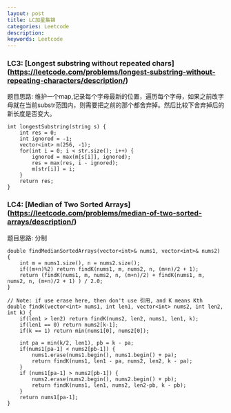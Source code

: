 ```yaml
---
layout: post
title: LC加星集锦
categories: Leetcode
description: 
keywords: Leetcode
---
```


### LC3: [Longest substring without repeated chars] (https://leetcode.com/problems/longest-substring-without-repeating-characters/description/)

题目思路: 维护一个map,记录每个字母最新的位置，遍历每个字母，如果之前改字母就在当前substr范围内，则需要把之前的那个都舍弃掉。然后比较下舍弃掉后的新长度是否变大。

```
int longestSubstring(string s) {
    int res = 0;
    int ignored = -1;
    vector<int> m(256, -1);
    for(int i = 0; i < str.size(); i++) {
        ignored = max(m[s[i]], ignored);
        res = max(res, i - ignored);
        m[str[i]] = i;
    }
    return res;
}
```

### LC4: [Median of Two Sorted Arrays] (https://leetcode.com/problems/median-of-two-sorted-arrays/description/)

题目思路: 分制

```
double findMedianSortedArrays(vector<int>& nums1, vector<int>& nums2) {
    int m = nums1.size(), n = nums2.size();
    if((m+n)%2) return findK(nums1, m, nums2, n, (m+n)/2 + 1);
    return (findK(nums1, m, nums2, n, (m+n)/2) + findK(nums1, m, nums2, n, (m+n)/2 + 1) ) / 2.0;
}

// Note: if use erase here, then don't use 引用, and K means Kth
double findK(vector<int> nums1, int len1, vector<int> nums2, int len2, int k) {
    if(len1 > len2) return findK(nums2, len2, nums1, len1, k);
    if(len1 == 0) return nums2[k-1];
    if(k == 1) return min(nums1[0], nums2[0]);
    
    int pa = min(k/2, len1), pb = k - pa;
    if(nums1[pa-1] < nums2[pb-1]) {
        nums1.erase(nums1.begin(), nums1.begin() + pa);
        return findK(nums1, len1 - pa, nums2, len2, k - pa);
    } 
    if (nums1[pa-1] > nums2[pb-1]) {
        nums2.erase(nums2.begin(), nums2.begin() + pb);
        return findK(nums1, len1, nums2, len2-pb, k - pb);
    } 
    return nums1[pa-1];
}
```


